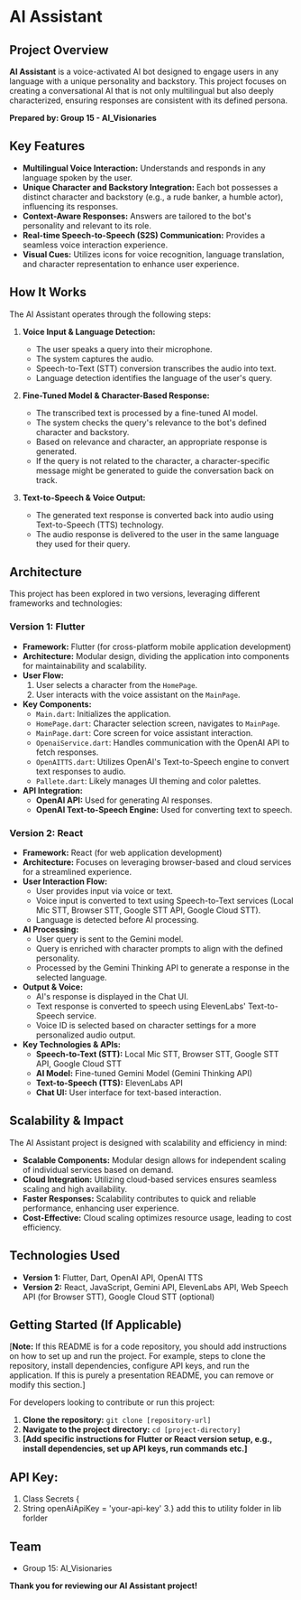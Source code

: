 # AI Assistant

## Project Overview

**AI Assistant** is a voice-activated AI bot designed to engage users in any language with a unique personality and backstory. This project focuses on creating a conversational AI that is not only multilingual but also deeply characterized, ensuring responses are consistent with its defined persona.

**Prepared by: Group 15 - AI_Visionaries**

## Key Features

*   **Multilingual Voice Interaction:** Understands and responds in any language spoken by the user.
*   **Unique Character and Backstory Integration:**  Each bot possesses a distinct character and backstory (e.g., a rude banker, a humble actor), influencing its responses.
*   **Context-Aware Responses:** Answers are tailored to the bot's personality and relevant to its role.
*   **Real-time Speech-to-Speech (S2S) Communication:** Provides a seamless voice interaction experience.
*   **Visual Cues:** Utilizes icons for voice recognition, language translation, and character representation to enhance user experience.

## How It Works

The AI Assistant operates through the following steps:

1.  **Voice Input & Language Detection:**
    *   The user speaks a query into their microphone.
    *   The system captures the audio.
    *   Speech-to-Text (STT) conversion transcribes the audio into text.
    *   Language detection identifies the language of the user's query.

2.  **Fine-Tuned Model & Character-Based Response:**
    *   The transcribed text is processed by a fine-tuned AI model.
    *   The system checks the query's relevance to the bot's defined character and backstory.
    *   Based on relevance and character, an appropriate response is generated.
    *   If the query is not related to the character, a character-specific message might be generated to guide the conversation back on track.

3.  **Text-to-Speech & Voice Output:**
    *   The generated text response is converted back into audio using Text-to-Speech (TTS) technology.
    *   The audio response is delivered to the user in the same language they used for their query.

## Architecture

This project has been explored in two versions, leveraging different frameworks and technologies:

### Version 1: Flutter

*   **Framework:** Flutter (for cross-platform mobile application development)
*   **Architecture:** Modular design, dividing the application into components for maintainability and scalability.
*   **User Flow:**
    1.  User selects a character from the `HomePage`.
    2.  User interacts with the voice assistant on the `MainPage`.
*   **Key Components:**
    *   `Main.dart`: Initializes the application.
    *   `HomePage.dart`:  Character selection screen, navigates to `MainPage`.
    *   `MainPage.dart`:  Core screen for voice assistant interaction.
    *   `OpenaiService.dart`:  Handles communication with the OpenAI API to fetch responses.
    *   `OpenAITTS.dart`:  Utilizes OpenAI's Text-to-Speech engine to convert text responses to audio.
    *   `Pallete.dart`:  Likely manages UI theming and color palettes.
*   **API Integration:**
    *   **OpenAI API:** Used for generating AI responses.
    *   **OpenAI Text-to-Speech Engine:** Used for converting text to speech.

### Version 2: React

*   **Framework:** React (for web application development)
*   **Architecture:**  Focuses on leveraging browser-based and cloud services for a streamlined experience.
*   **User Interaction Flow:**
    *   User provides input via voice or text.
    *   Voice input is converted to text using Speech-to-Text services (Local Mic STT, Browser STT, Google STT API, Google Cloud STT).
    *   Language is detected before AI processing.
*   **AI Processing:**
    *   User query is sent to the Gemini model.
    *   Query is enriched with character prompts to align with the defined personality.
    *   Processed by the Gemini Thinking API to generate a response in the selected language.
*   **Output & Voice:**
    *   AI's response is displayed in the Chat UI.
    *   Text response is converted to speech using ElevenLabs' Text-to-Speech service.
    *   Voice ID is selected based on character settings for a more personalized audio output.
*   **Key Technologies & APIs:**
    *   **Speech-to-Text (STT):** Local Mic STT, Browser STT, Google STT API, Google Cloud STT
    *   **AI Model:** Fine-tuned Gemini Model (Gemini Thinking API)
    *   **Text-to-Speech (TTS):** ElevenLabs API
    *   **Chat UI:** User interface for text-based interaction.

## Scalability & Impact

The AI Assistant project is designed with scalability and efficiency in mind:

*   **Scalable Components:** Modular design allows for independent scaling of individual services based on demand.
*   **Cloud Integration:** Utilizing cloud-based services ensures seamless scaling and high availability.
*   **Faster Responses:** Scalability contributes to quick and reliable performance, enhancing user experience.
*   **Cost-Effective:** Cloud scaling optimizes resource usage, leading to cost efficiency.

## Technologies Used

*   **Version 1:** Flutter, Dart, OpenAI API, OpenAI TTS
*   **Version 2:** React, JavaScript, Gemini API, ElevenLabs API, Web Speech API (for Browser STT), Google Cloud STT (optional)

## Getting Started (If Applicable)

[**Note:** If this README is for a code repository, you should add instructions on how to set up and run the project. For example, steps to clone the repository, install dependencies, configure API keys, and run the application. If this is purely a presentation README, you can remove or modify this section.]

For developers looking to contribute or run this project:

1.  **Clone the repository:** `git clone [repository-url]`
2.  **Navigate to the project directory:** `cd [project-directory]`
3.  **[Add specific instructions for Flutter or React version setup, e.g., install dependencies, set up API keys, run commands etc.]**

## API Key:
1. Class Secrets {
2.    String openAiApiKey = 'your-api-key'
3.}
  add this to utility folder in lib forlder

  

## Team

*   Group 15: AI\_Visionaries


**Thank you for reviewing our AI Assistant project!**
